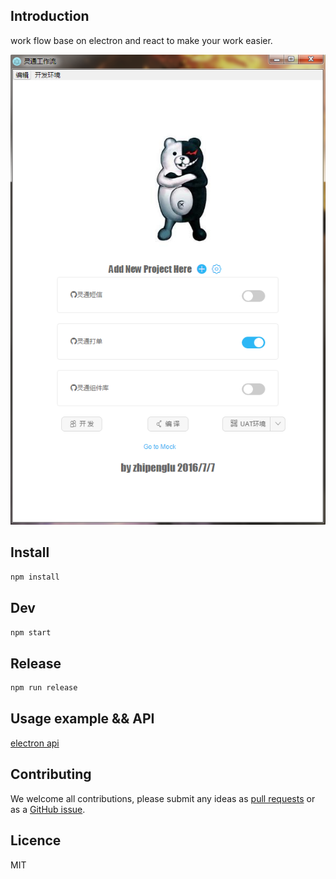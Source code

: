 ## Introduction
work flow base on electron and react to make your work easier.

![image](https://github.com/azl397985856/electron-work-flow/raw/master/demo.png)
## Install

```bash
npm install
```
## Dev

```bash
npm start
```
## Release

```bash
npm run release
```
## Usage example && API
[electron api](http://electron.atom.io/docs/api/)

## Contributing

We welcome all contributions, please submit any ideas as [pull requests](https://github.com/azl397985856/electron-work-flow/pulls) or as a [GitHub issue](https://github.com/azl397985856/electron-work-flow/issues).
## Licence
MIT
